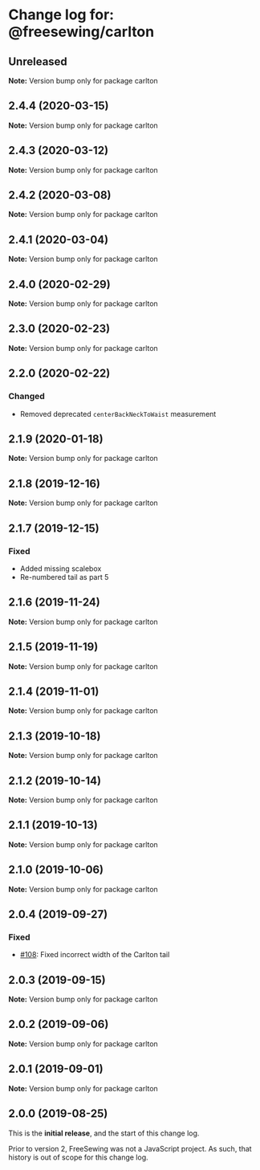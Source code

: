 # Change log for: @freesewing/carlton


## Unreleased

**Note:** Version bump only for package carlton


## 2.4.4 (2020-03-15)

**Note:** Version bump only for package carlton


## 2.4.3 (2020-03-12)

**Note:** Version bump only for package carlton


## 2.4.2 (2020-03-08)

**Note:** Version bump only for package carlton


## 2.4.1 (2020-03-04)

**Note:** Version bump only for package carlton


## 2.4.0 (2020-02-29)

**Note:** Version bump only for package carlton


## 2.3.0 (2020-02-23)

**Note:** Version bump only for package carlton


## 2.2.0 (2020-02-22)

### Changed

 - Removed deprecated `centerBackNeckToWaist` measurement
## 2.1.9 (2020-01-18)

**Note:** Version bump only for package carlton


## 2.1.8 (2019-12-16)

**Note:** Version bump only for package carlton


## 2.1.7 (2019-12-15)

### Fixed

 - Added missing scalebox
 - Re-numbered tail as part 5
## 2.1.6 (2019-11-24)

**Note:** Version bump only for package carlton


## 2.1.5 (2019-11-19)

**Note:** Version bump only for package carlton


## 2.1.4 (2019-11-01)

**Note:** Version bump only for package carlton


## 2.1.3 (2019-10-18)

**Note:** Version bump only for package carlton


## 2.1.2 (2019-10-14)

**Note:** Version bump only for package carlton


## 2.1.1 (2019-10-13)

**Note:** Version bump only for package carlton


## 2.1.0 (2019-10-06)

**Note:** Version bump only for package carlton


## 2.0.4 (2019-09-27)

### Fixed

 - [#108](https://github.com/freesewing/freesewing/issues/108): Fixed incorrect width of the Carlton tail
## 2.0.3 (2019-09-15)

**Note:** Version bump only for package carlton


## 2.0.2 (2019-09-06)

**Note:** Version bump only for package carlton


## 2.0.1 (2019-09-01)

**Note:** Version bump only for package carlton




## 2.0.0 (2019-08-25)

This is the **initial release**, and the start of this change log.

Prior to version 2, FreeSewing was not a JavaScript project.
As such, that history is out of scope for this change log.

